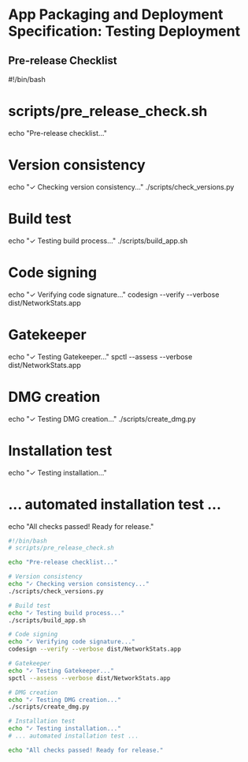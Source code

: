 # App Packaging and Deployment Specification: Testing Deployment



## Pre-release Checklist

#!/bin/bash
# scripts/pre_release_check.sh

echo "Pre-release checklist..."

# Version consistency
echo "✓ Checking version consistency..."
./scripts/check_versions.py

# Build test
echo "✓ Testing build process..."
./scripts/build_app.sh

# Code signing
echo "✓ Verifying code signature..."
codesign --verify --verbose dist/NetworkStats.app

# Gatekeeper
echo "✓ Testing Gatekeeper..."
spctl --assess --verbose dist/NetworkStats.app

# DMG creation
echo "✓ Testing DMG creation..."
./scripts/create_dmg.py

# Installation test
echo "✓ Testing installation..."
# ... automated installation test ...

echo "All checks passed! Ready for release."

```bash
#!/bin/bash
# scripts/pre_release_check.sh

echo "Pre-release checklist..."

# Version consistency
echo "✓ Checking version consistency..."
./scripts/check_versions.py

# Build test
echo "✓ Testing build process..."
./scripts/build_app.sh

# Code signing
echo "✓ Verifying code signature..."
codesign --verify --verbose dist/NetworkStats.app

# Gatekeeper
echo "✓ Testing Gatekeeper..."
spctl --assess --verbose dist/NetworkStats.app

# DMG creation
echo "✓ Testing DMG creation..."
./scripts/create_dmg.py

# Installation test
echo "✓ Testing installation..."
# ... automated installation test ...

echo "All checks passed! Ready for release."

```

